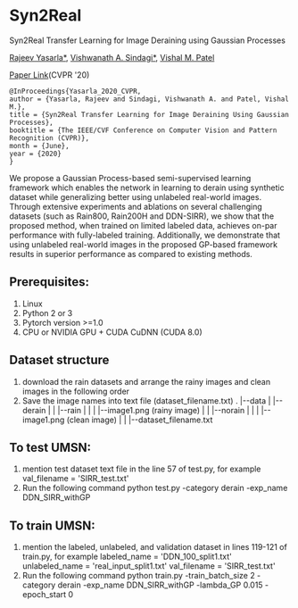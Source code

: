 # Syn2Real
Syn2Real Transfer Learning for Image Deraining using Gaussian Processes

[Rajeev Yasarla*](https://sites.google.com/view/rajeevyasarla/home), [Vishwanath A. Sindagi*](https://www.vishwanathsindagi.com/), [Vishal M. Patel](https://engineering.jhu.edu/ece/faculty/vishal-m-patel/)

[Paper Link](http://openaccess.thecvf.com/content_CVPR_2020/papers/Yasarla_Syn2Real_Transfer_Learning_for_Image_Deraining_Using_Gaussian_Processes_CVPR_2020_paper.pdf)(CVPR '20)

    @InProceedings{Yasarla_2020_CVPR,
    author = {Yasarla, Rajeev and Sindagi, Vishwanath A. and Patel, Vishal M.},
    title = {Syn2Real Transfer Learning for Image Deraining Using Gaussian Processes},
    booktitle = {The IEEE/CVF Conference on Computer Vision and Pattern Recognition (CVPR)},
    month = {June},
    year = {2020}
    }
We propose a Gaussian Process-based semi-supervised learning framework which enables the network in learning to derain using synthetic dataset while generalizing better using  unlabeled real-world images. Through extensive experiments and ablations on several challenging datasets (such as Rain800, Rain200H and DDN-SIRR), we show that the proposed method, when trained on limited labeled data, achieves on-par performance with fully-labeled training. Additionally, we demonstrate that using unlabeled real-world images in the proposed GP-based framework results in superior performance as compared to existing methods.

## Prerequisites:
1. Linux
2. Python 2 or 3
3. Pytorch version >=1.0
4. CPU or NVIDIA GPU + CUDA CuDNN (CUDA 8.0)

## Dataset structure
1. download the rain datasets and arrange the rainy images and clean images in the following order
2. Save the image names into text file (dataset_filename.txt)
.
|--data
|  |--derain
|  |  |--rain
|  |  |  |--image1.png  (rainy image)
|  |  |--norain
|  |  |  |--image1.png  (clean image)
|  |  |--dataset_filename.txt

## To test UMSN:
1. mention test dataset text file in the line 57 of test.py, for example
    val_filename = 'SIRR_test.txt'
2. Run the following command
    python test.py -category derain -exp_name DDN_SIRR_withGP

## To train UMSN:
1. mention the labeled, unlabeled, and validation dataset in lines 119-121 of train.py, for example
    labeled_name = 'DDN_100_split1.txt'
    unlabeled_name = 'real_input_split1.txt'
    val_filename = 'SIRR_test.txt'
2. Run the following command
    python train.py  -train_batch_size 2  -category derain -exp_name DDN_SIRR_withGP  -lambda_GP 0.015 -epoch_start 0
